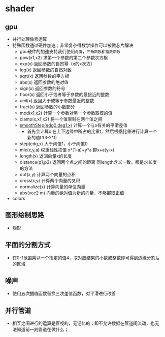 # shader
 
## gpu
- 并行处理像素运算
- 特殊函数通过硬件加速；非常复杂得数学操作可以被微芯片解决
  - gpu硬件的加速支持我们使用`角度`，`三角函数`和`指数函数`
  - pow(x1,x2) 求第一个参数的第二个参数次方根
  - exp(x) 返回参数的自然幂（e的x次方）
  - log(x) 返回参数的自然对数
  - sqrt(x) 返回参数的平方根
  - abs(x) 返回参数的绝对值
  - sign(x) 返回参数的符号
  - floor(x) 返回小于或者等于参数的最接近的整数
  - ceil(x) 返回大于或等于参数最近的整数
  - fract(x) 返回参数的小数部分
  - mod(x1,x2) 计算一个参数对另一个参数取模的值
  - clamp(x,x1,x2) 将一个值限制在两个值之间
  - [smoothStep(edg0,deg1,x)](https://thebookofshaders.com/glossary/?search=smoothstep) 计算一个与x有关的平滑差值
    - 首先会计算x 在上下边缘中所占的比重t，然后根据比重进行计算一个新的值t*t*(3-2*t) 
  - step(edg,x) 大于阈值1，小于阈值0
  - mix(x,y,a)  权重线性插值 x*(1-a)+y*a 即x+a(y-x)
  - length(x) 返回向量x的长度
  - distance(p1,p2) 返回两个点之间的距离 同length含义一致。都是求长度的方法
  - dot(x,y) 计算两个向量的点积
  - cross(x,y) 计算两个向量的叉积
  - normalize(x) 计算向量的单位向量
  - abs(vec2 m) 向量的绝对值为新的向量，不够都取正值
- colors
## 图形绘制思路
- 矩形

## 平面的分割方式
- 在0-1范围乘以一个指定的值4，取对应结果的小数或整数即可得到边缘分割后的区域
## 噪声 
- 使用五次插值函数替换三次差值函数，对平滑进行改善

## 并行管道
- 相互之间进行的运算是盲视的，无记忆的；即不允许数据在管道间流动，也无法知道前一刻管道在做什么；
